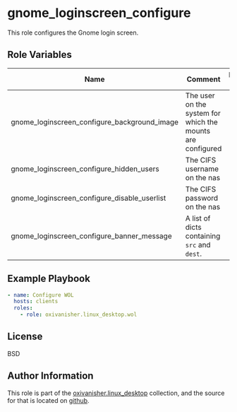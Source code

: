 gnome_loginscreen_configure
===========================

This role configures the Gnome login screen.

Role Variables
--------------

| Name                                         | Comment                              | Default value |
|----------------------------------------------|--------------------------------------|---------------|
| gnome_loginscreen_configure_background_image | The user on the system for which the mounts are configured  |           |
| gnome_loginscreen_configure_hidden_users     | The CIFS username on the nas |          |
| gnome_loginscreen_configure_disable_userlist | The CIFS password on the nas |          |
| gnome_loginscreen_configure_banner_message   | A list of dicts containing `src` and `dest`. | `[]`     |

Example Playbook
----------------
```yaml
- name: Configure WOL
  hosts: clients
  roles:
    - role: oxivanisher.linux_desktop.wol
```

License
-------

BSD

Author Information
------------------

This role is part of the [oxivanisher.linux_desktop](https://galaxy.ansible.com/ui/repo/published/oxivanisher/linux_desktop/) collection, and the source for that is located on [github](https://github.com/oxivanisher/collection-linux_desktop).
